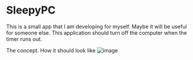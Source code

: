 # SleepyPC
 
This is a small app that I am developing for myself. Maybe it will be useful for someone else.
This application should turn off the computer when the timer runs out.


The concept. How it should look like
![image](https://github.com/user-attachments/assets/a312f04b-a3f6-4c8b-833f-a4c7f3fa1c3c)
